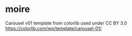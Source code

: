 # moire

Carousel v01 template from colorlib used under CC BY 3.0 https://colorlib.com/wp/template/carousel-01/
